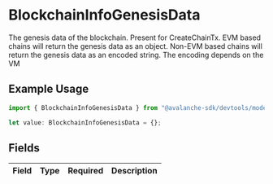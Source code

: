 # BlockchainInfoGenesisData

The genesis data of the blockchain.  Present for CreateChainTx. EVM based chains will return the genesis data as an object. Non-EVM based chains will return the genesis data as an encoded string. The encoding depends on the VM

## Example Usage

```typescript
import { BlockchainInfoGenesisData } from "@avalanche-sdk/devtools/models/components";

let value: BlockchainInfoGenesisData = {};
```

## Fields

| Field       | Type        | Required    | Description |
| ----------- | ----------- | ----------- | ----------- |